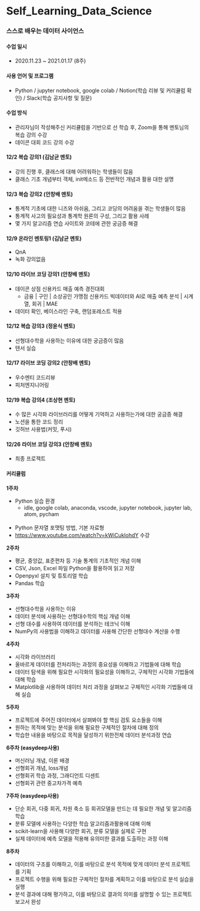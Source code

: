 # Self_Learning_Data_Science

### 스스로 배우는 데이터 사이언스

#### 수업 일시
- 2020.11.23 ~ 2021.01.17 (8주)

#### 사용 언어 및 프로그램 
- Python / jupyter notebook, google colab / Notion(학습 리뷰 및 커리큘럼 확인) / Slack(학습 공지사항 및 질문)

#### 수업 방식
- 관리자님이 작성해주신 커리큘럼을 기반으로 선 학습 후, Zoom을 통해 멘토님의 복습 강의 수강
- 데이콘 대회 코드 강의 수강



#### 12/2 복습 강의1 (김남균 멘토)
- 강의 진행 후, 클래스에 대해 어려워하는 학생들이 많음
- 클래스 기초 개념부터 객체, init메소드 등 전반적인 개념과 활용 대한 설명

#### 12/3 복습 강의2 (안창배 멘토)
- 통계적 기초에 대한 니즈와 아쉬움, 그리고 코딩의 어려움을 겪는 학생들이 많음
- 통계적 사고의 필요성과 통계학 원론의 구성, 그리고 활용 사례
- 몇 가지 알고리즘 연습 사이트와 코테에 관한 궁금증 해결


#### 12/9 온라인 멘토링1 (김남균 멘토)
- QnA 
- 녹화 강의없음 
#### 12/10 라이브 코딩 강의1 (안창배 멘토)
- 데이콘 상점 신용카드 매출 예측 경진대회
    - 금융 | 구인 | 소상공인 가맹점 신용카드 빅데이터와 AI로 매출 예측 분석 | 시계열, 회귀 | MAE
- 데이터 확인, 베이스라인 구축, 랜덤포레스트 적용

#### 12/12 복습 강의3 (정윤식 멘토)
- 선형대수학을 사용하는 이유에 대한 궁금증이 많음
- 텐서 실습

#### 12/17 라이브 코딩 강의2 (안창배 멘토)
- 우수멘티 코드리뷰
- 피처엔지니어링

#### 12/19 복습 강의4 (조상현 멘토) 
- 수 많은 시각화 라이브러리를 어떻게 기억하고 사용하는가에 대한 궁금증 해결
- 노션을 통한 코드 정리
- 깃허브 사용법(커밋, 푸시)

#### 12/26 라이브 코딩 강의3 (안창배 멘토)
- 최종 프로젝트



#### 커리큘럼
**1주차**
- Python 실습 환경 
   - idle, google colab, anaconda, vscode, jupyter notebook, jupyter lab, atom, pycham<br><br>
- Python 문자열 포맷팅 방법, 기본 자료형
- <https://www.youtube.com/watch?v=kWiCuklohdY> 수강


**2주차**
- 평균, 중앙값, 표준편차 등 기술 통계의 기초적인 개념 이해
- CSV, Json, Excel 파일 Python을 활용하여 읽고 저장
- Openpyxl 설치 및 튜토리얼 학습
- Pandas 학습

**3주차**
- 선형대수학을 사용하는 이유
- 데이터 분석에 사용하는 선형대수학의 핵심 개념 이해
- 선형 대수를 사용하여 데이터를 분석하는 테크닉 이해
- NumPy의 사용법을 이해하고 데이터를 사용해 간단한 선형대수 계산을 수행

**4주차**
- 시각화 라이브러리
- 올바르게 데이터를 전처리하는 과정의 중요성을 이해하고 기법들에 대해 학습
- 데이터 탐색을 위해 필요한 시각화의 필요성을 이해하고, 구체적인 시각화 기법들에 대해 학습
- Matplotlib을 사용하여 데이터 처리 과정을 살펴보고 구체적인 시각화 기법들에 대해 실습

**5주차**
- 프로젝트에 주어진 데이터에서 살펴봐야 할 핵심 검토 요소들을 이해
- 원하는 목적에 맞는 분석을 위해 필요한 구체적인 절차에 대해 정의
- 학습한 내용을 바탕으로 목적을 달성하기 위한전체 데이터 분석과정 연습

**6주차 (easydeep사용)**
- 머신러닝 개념, 이론 배경
- 선형회귀 개념, loss개념
- 선형회귀 학습 과정, 그래디언트 디센트
- 선형회귀 관련 중고차가격 예측

**7주차 (easydeep사용)**
- 단순 회귀, 다중 회귀, 차원 축소 등 회귀모델을 만드는 데 필요한 개념 및 알고리즘 학습
- 분류 모델에 사용하는 다양한 학습 알고리즘과활용에 대해 이해
- scikit-learn을 사용해 다양한 회귀, 분류 모델을 실제로 구현
- 실제 데이터에 예측 모델을 적용해 유의미한 결과를 도출하는 과정 이해

**8주차**
- 데이터의 구조를 이해하고, 이를 바탕으로 분석 목적에 맞게 데이터 분석 프로젝트를 기획
- 프로젝트 수행을 위해 필요한 구체적인 절차를 계획하고 이를 바탕으로 분석 실습을 실행
- 분석 결과에 대해 평가하고, 이를 바탕으로 결과의 의미를 설명할 수 있는 프로젝트 보고서 완성
